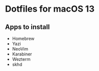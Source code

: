 # Dotfiles for macOS 13

## Apps to install

- Homebrew
- Yazi
- NeoVim
- Karabiner
- Wezterm
- skhd
